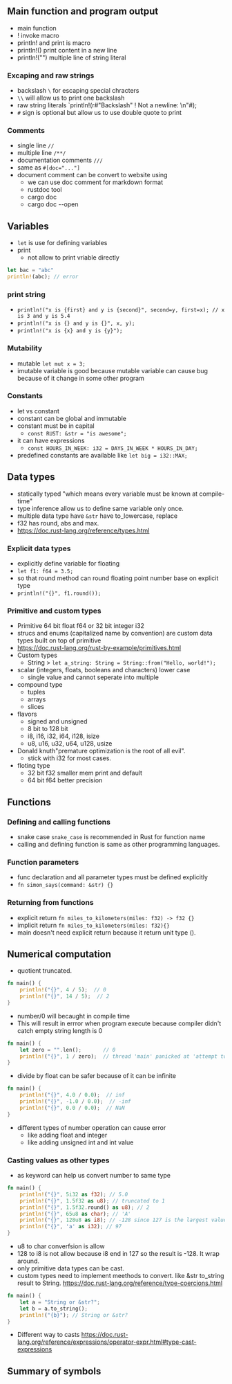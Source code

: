 ## Main function and program output
- main function
- ! invoke macro
- println! and print is macro
- println!() print content in a new line
- println!("") multiple line of string literal
### Excaping and raw strings
- backslash `\` for escaping special chracters
- `\\` will allow us to print one backslash
- raw string literals `println!(r#"Backslash" \! Not a newline: \n"#);
- `#` sign is optional but allow us to use double quote to print
### Comments
- single line `//`
- multiple line `/**/`
- documentation comments `///`
- same as `#[doc="..."]`
- document comment can be convert to website using
  - we can use doc comment for markdown format 
  - rustdoc tool
  - cargo doc
  - cargo doc --open
## Variables
- `let` is use for defining variables
- print
  - not allow to print vriable directly
```rust
let bac = "abc"
println!(abc); // error 
```
### print string
- `println!("x is {first} and y is {second}", second=y, first=x); // x is 3 and y is 5.4`
- `println!("x is {} and y is {}", x, y);`
- `println!("x is {x} and y is {y}");`

### Mutability
- mutable `let mut x = 3;`
- imutable variable is good because mutable variable can cause bug because of it change in some other program
### Constants
- let vs constant
- constant can be global and immutable
- constant must be in capital
  - `const RUST: &str = "is awesome";`
- it can have expressions
  - `const HOURS_IN_WEEK: i32 = DAYS_IN_WEEK * HOURS_IN_DAY;`
- predefined constants are available like `let big = i32::MAX;`

## Data types
- statically typed "which means every variable must be known at compile-time"
- type inference allow us to define same variable only once.
- multiple data type have `&str` have to_lowercase, replace
- f32 has round, abs and max.
- https://doc.rust-lang.org/reference/types.html
### Explicit data types
- explicitly define variable for floating
- `let f1: f64 = 3.5;`
- so that round method can round floating point number base on explicit type
- `println!("{}", f1.round());`
### Primitive and custom types
- Primitive 64 bit float f64 or 32 bit integer i32
- strucs and enums (capitalized name by convention) are custom data types built on top of primitive
- https://doc.rust-lang.org/rust-by-example/primitives.html
- Custom types
  - String > `let a_string: String = String::from("Hello, world!");`
- scalar (integers, floats, booleans and characters) lower case
  - single value and cannot seperate into multiple
- compound type
  - tuples
  - arrays
  - slices
- flavors
  - signed and unsigned
  - 8 bit to 128 bit
  - i8, i16, i32, i64, i128, isize
  - u8, u16, u32, u64, u128, usize
- Donald knuth"premature optimization is the root of all evil".
  - stick with i32 for most cases. 
- floting type
  - 32 bit f32 smaller mem print and default
  - 64 bit f64 better precision 

## Functions

### Defining and calling functions
- snake case `snake_case` is recommended in Rust for function name
- calling and defining function is same as other programming languages.
### Function parameters
- func declaration and all parameter types must be defined explicitly
- `fn simon_says(command: &str) {}`
### Returning from functions
- explicit return `fn miles_to_kilometers(miles: f32) -> f32 {}`
- implicit return `fn miles_to_kilometers(miles: f32){}`
- main doesn't need explicit return because it return unit type ().

## Numerical computation
- quotient truncated.
```rust
fn main() {
    println!("{}", 4 / 5);  // 0
    println!("{}", 14 / 5);  // 2
}

```
- number/0 will becaught in compile time
- This will result in errror when program execute because compiler didn't catch empty string length is 0
```rust
fn main() {
    let zero = "".len();       // 0
    println!("{}", 1 / zero);  // thread 'main' panicked at 'attempt to divide by zero'
}

```
- divide by float can be safer because of it can be infinite
```rust
fn main() {
    println!("{}", 4.0 / 0.0);  // inf
    println!("{}", -1.0 / 0.0);  // -inf
    println!("{}", 0.0 / 0.0);  // NaN
}
```
- different types of number operation can cause error
  - like adding float and integer
  - like adding unsigned int and int value
### Casting values as other types
- as keyword can help us convert number to same type
```rust
fn main() {
    println!("{}", 5i32 as f32); // 5.0
    println!("{}", 1.5f32 as u8); // truncated to 1
    println!("{}", 1.5f32.round() as u8); // 2
    println!("{}", 65u8 as char); // 'A'
    println!("{}", 128u8 as i8); // -128 since 127 is the largest value of i8
    println!("{}", 'a' as i32); // 97
}
```
- u8 to char converfsion is allow
- 128 to i8 is not allow because i8 end in 127 so the result is -128. It wrap around.
- only primitive data types can be cast.
- custom types need to implement meethods to convert. like &str to_string result to String.
https://doc.rust-lang.org/reference/type-coercions.html
```rust
fn main() {
    let a = "String or &str?";
    let b = a.to_string();
    println!("{b}"); // String or &str?
}

```
- Different way to casts
https://doc.rust-lang.org/reference/expressions/operator-expr.html#type-cast-expressions
## Summary of symbols
